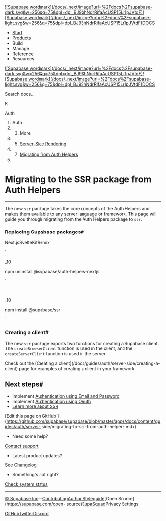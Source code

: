 [![Supabase wordmark](/docs/_next/image?url=%2Fdocs%2Fsupabase-
dark.svg&w=256&q=75&dpl=dpl_BJ9ShNdrRifaAcUSP15Lr1pJVtdF)![Supabase
wordmark](/docs/_next/image?url=%2Fdocs%2Fsupabase-
light.svg&w=256&q=75&dpl=dpl_BJ9ShNdrRifaAcUSP15Lr1pJVtdF)DOCS](/docs)

  * [Start](/docs/guides/getting-started)
  * Products
  * Build
  * Manage
  * Reference
  * Resources

[![Supabase wordmark](/docs/_next/image?url=%2Fdocs%2Fsupabase-
dark.svg&w=256&q=75&dpl=dpl_BJ9ShNdrRifaAcUSP15Lr1pJVtdF)![Supabase
wordmark](/docs/_next/image?url=%2Fdocs%2Fsupabase-
light.svg&w=256&q=75&dpl=dpl_BJ9ShNdrRifaAcUSP15Lr1pJVtdF)DOCS](/docs)

Search docs...

K

Auth

  1. Auth
  2.   3. More
  4.   5. [Server-Side Rendering](/docs/guides/auth/server-side)
  6.   7. [Migrating from Auth Helpers](/docs/guides/auth/server-side/migrating-to-ssr-from-auth-helpers)
  8. 

# Migrating to the SSR package from Auth Helpers

* * *

The new `ssr` package takes the core concepts of the Auth Helpers and makes
them available to any server language or framework. This page will guide you
through migrating from the Auth Helpers package to `ssr`.

### Replacing Supabase packages#

Next.jsSvelteKitRemix

`  

_10

npm uninstall @supabase/auth-helpers-nextjs

  
`

`  

_10

npm install @supabase/ssr

  
`

### Creating a client#

The new `ssr` package exports two functions for creating a Supabase client.
The `createBrowserClient` function is used in the client, and the
`createServerClient` function is used in the server.

Check out the [Creating a client](/docs/guides/auth/server-side/creating-a-
client) page for examples of creating a client in your framework.

## Next steps#

  * Implement [Authentication using Email and Password](/docs/guides/auth/server-side/email-based-auth-with-pkce-flow-for-ssr)
  * Implement [Authentication using OAuth](/docs/guides/auth/server-side/oauth-with-pkce-flow-for-ssr)
  * [Learn more about SSR](/docs/guides/auth/server-side-rendering)

[Edit this page on GitHub
](https://github.com/supabase/supabase/blob/master/apps/docs/content/guides/auth/server-
side/migrating-to-ssr-from-auth-helpers.mdx)

  * Need some help?

[Contact support](https://supabase.com/support)

  * Latest product updates?

[See Changelog](https://supabase.com/changelog)

  * Something's not right?

[Check system status](https://status.supabase.com/)

* * *

[© Supabase
Inc](https://supabase.com/)—[Contributing](https://github.com/supabase/supabase/blob/master/apps/docs/DEVELOPERS.md)[Author
Styleguide](https://github.com/supabase/supabase/blob/master/apps/docs/CONTRIBUTING.md)[Open
Source](https://supabase.com/open-
source)[SupaSquad](https://supabase.com/supasquad)Privacy Settings

[GitHub](https://github.com/supabase/supabase)[Twitter](https://twitter.com/supabase)[Discord](https://discord.supabase.com/)

